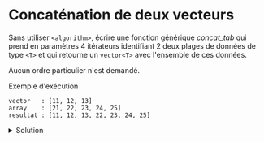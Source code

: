 # Concaténation de deux vecteurs

Sans utiliser `<algorithm>`, écrire une fonction générique *concat_tab* qui prend en paramètres 4 itérateurs identifiant 2 deux plages de données de type `<T>` et qui retourne un `vector<T>` avec l'ensemble de ces données.

Aucun ordre particulier n'est demandé.

Exemple d'exécution

~~~
vector   : [11, 12, 13]
array    : [21, 22, 23, 24, 25]
resultat : [11, 12, 13, 22, 23, 24, 25]
~~~

<details>
<summary>Solution</summary>

~~~cpp
#include <iostream>
#include <array>
#include <vector>
#include <span>

using namespace std;

template <typename T>
ostream& operator<< (ostream& os, span<T> s) {
   os << "[";
   for (size_t i=0; i<s.size(); ++i) {
      if (i) os << ", ";
      os << s[i];
   }
   return os << "]";
}

template<typename T, typename Iterator1, typename Iterator2>
vector<T> concat_tab(Iterator1 first1, Iterator1 last1,
                     Iterator2 first2, Iterator2 last2) {
   vector<T> v;
   v.reserve(distance(first1, last1) +
             distance(first2, last2));
   v.insert(v.end(), first1, last1);
   v.insert(v.end(), first2, last2);
   return v;
}

int main() {

   vector v {11, 12, 13};
   array  a {21, 22, 23, 24, 25};

   cout << "vector   : " << span<int>(v) << endl;
   cout << "array    : " << span<int>(a) << endl;

   vector r = concat_tab<int>(v.begin(), v.end(),
                              a.begin(), a.end());

   cout << "resultat : " << span<int>(r) << endl;
}
~~~

</details>
